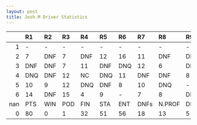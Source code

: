 ```yaml
---
layout: post 
title: Josh-M Driver Statistics
--- 
```


|     | R1   | R2   | R3   | R4   | R5   | R6   | R7   | R8     | R9   | R10   | R11   | R12   | Points   | Pos   |
|----:|:-----|:-----|:-----|:-----|:-----|:-----|:-----|:-------|:-----|:------|:------|:------|:---------|:------|
|   1 | -    | -    | -    | -    | -    | -    | -    | -      | -    | -     | -     | -     | nan      | nan   |
|   2 | 7    | DNF  | 7    | DNF  | 12   | 16   | 11   | DNF    | DNF  | 10    | DNF   | 10    | 15.0     | 19.0  |
|   3 | DNF  | DNF  | 7    | 11   | DNF  | DNQ  | 12   | 6      | DNF  | 7     | 6     | DNF   | 20.0     | 15.0  |
|   4 | DNQ  | DNF  | 12   | NC   | DNQ  | 11   | DNF  | DNF    | 8    | DNF   | 13    | -     | 3.0      | 24.0  |
|   5 | 10   | 9    | 12   | DNQ  | DNF  | 8    | 10   | DNQ    | -    | 2     | -     | 11    | 23.0     | 16.0  |
|   6 | 14   | DNF  | 15   | 4    | 9    | -    | 7    | 8      | DNF  | 15    | DNF   | 19    | 19.0     | 17.0  |
| nan | PTS  | WIN  | POD  | FIN  | STA  | ENT  | DNFs | N.PROF | DNQ  | %FIN  | PPR   | BST   | CHA      | RNK   |
|   0 | 80   | 0    | 1    | 32   | 51   | 56   | 18   | 13     | 5    | 62.75 | 1.43  | 2     | 0.0      | 20.0  |